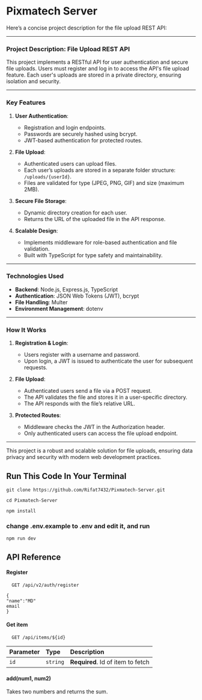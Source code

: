 
# Pixmatech Server

Here’s a concise project description for the file upload REST API:

---

### **Project Description: File Upload REST API**

This project implements a RESTful API for user authentication and secure file uploads. Users must register and log in to access the API's file upload feature. Each user's uploads are stored in a private directory, ensuring isolation and security.

---

### **Key Features**
1. **User Authentication**:
   - Registration and login endpoints.
   - Passwords are securely hashed using bcrypt.
   - JWT-based authentication for protected routes.

2. **File Upload**:
   - Authenticated users can upload files.
   - Each user’s uploads are stored in a separate folder structure: `/uploads/{userId}`.
   - Files are validated for type (JPEG, PNG, GIF) and size (maximum 2MB).

3. **Secure File Storage**:
   - Dynamic directory creation for each user.
   - Returns the URL of the uploaded file in the API response.

4. **Scalable Design**:
   - Implements middleware for role-based authentication and file validation.
   - Built with TypeScript for type safety and maintainability.

---

### **Technologies Used**
- **Backend**: Node.js, Express.js, TypeScript
- **Authentication**: JSON Web Tokens (JWT), bcrypt
- **File Handling**: Multer
- **Environment Management**: dotenv

---

### **How It Works**
1. **Registration & Login**:
   - Users register with a username and password.
   - Upon login, a JWT is issued to authenticate the user for subsequent requests.

2. **File Upload**:
   - Authenticated users send a file via a POST request.
   - The API validates the file and stores it in a user-specific directory.
   - The API responds with the file’s relative URL.

3. **Protected Routes**:
   - Middleware checks the JWT in the Authorization header.
   - Only authenticated users can access the file upload endpoint.

---

This project is a robust and scalable solution for file uploads, ensuring data privacy and security with modern web development practices.



## Run This Code In Your Terminal

```
git clone https://github.com/Rifat7432/Pixmatech-Server.git

cd Pixmatech-Server

npm install

```
### change .env.example to .env and edit it, and run
```
npm run dev
```



## API Reference

#### Register

```http
  GET /api/v2/auth/register
```
```
{
"name":"MD"
email
}
```

#### Get item

```http
  GET /api/items/${id}
```

| Parameter | Type     | Description                       |
| :-------- | :------- | :-------------------------------- |
| `id`      | `string` | **Required**. Id of item to fetch |

#### add(num1, num2)

Takes two numbers and returns the sum.

